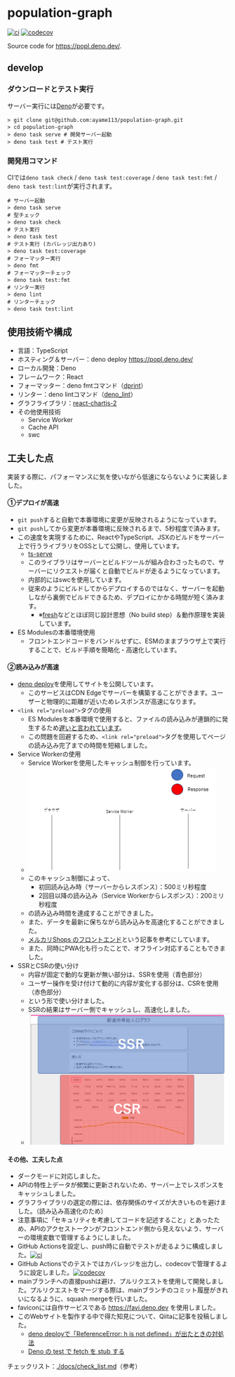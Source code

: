 # population-graph

[![ci](https://github.com/ayame113/population-graph/actions/workflows/ci.yml/badge.svg)](https://github.com/ayame113/population-graph/actions/workflows/ci.yml)
[![codecov](https://codecov.io/gh/ayame113/population-graph/branch/main/graph/badge.svg?token=phOYgELbvB)](https://codecov.io/gh/ayame113/population-graph)

Source code for https://popl.deno.dev/.

## develop

### ダウンロードとテスト実行

サーバー実行には[Deno](https://deno.land)が必要です。

```shell
> git clone git@github.com:ayame113/population-graph.git
> cd population-graph
> deno task serve # 開発サーバー起動
> deno task test # テスト実行
```

### 開発用コマンド

CIでは`deno task check` / `deno task test:coverage` / `deno task test:fmt` /
`deno task test:lint`が実行されます。

```shell
# サーバー起動
> deno task serve
# 型チェック
> deno task check
# テスト実行
> deno task test
# テスト実行 (カバレッジ出力あり)
> deno task test:coverage
# フォーマッター実行
> deno fmt
# フォーマッターチェック
> deno task test:fmt
# リンター実行
> deno lint
# リンターチェック
> deno task test:lint
```

## 使用技術や構成

- 言語：TypeScript
- ホスティング＆サーバー：deno deploy https://popl.deno.dev/
- ローカル開発：Deno
- フレームワーク：React
- フォーマッター：deno
  fmtコマンド（[dprint](https://github.com/dprint/dprint-plugin-typescript)）
- リンター：deno lintコマンド（[deno_lint](https://github.com/denoland/deno_lint)）
- グラフライブラリ：[react-chartjs-2](https://github.com/reactchartjs/react-chartjs-2)
- その他使用技術
  - Service Worker
  - Cache API
  - swc

## 工夫した点

実装する際に、パフォーマンスに気を使いながら低速にならないように実装しました。

#### ①デプロイが高速

- `git push`すると自動で本番環境に変更が反映されるようになっています。
- `git push`してから変更が本番環境に反映されるまで、5秒程度で済みます。
- この速度を実現するために、ReactやTypeScript、JSXのビルドをサーバー上で行うライブラリをOSSとして公開し、使用しています。
  - [ts-serve](https://github.com/ayame113/ts-serve)
  - このライブラリはサーバーとビルドツールが組み合わさったもので、サーバーにリクエストが届くと自動でビルドが走るようになっています。
  - 内部的にはswcを使用しています。
  - 従来のようにビルドしてからデプロイするのではなく、サーバーを起動しながら裏側でビルドできるため、デプロイにかかる時間が短く済みます。
    - ※[fresh](https://fresh.deno.dev/)などとほぼ同じ設計思想（No build step）＆動作原理を実装しています。
- ES Modulesの本番環境使用
  - フロントエンドコードをバンドルせずに、ESMのままブラウザ上で実行することで、ビルド手順を簡略化・高速化しています。

#### ②読み込みが高速

- [deno deploy](https://deno.com/deploy/)を使用してサイトを公開しています。
  - このサービスはCDN Edgeでサーバーを構築することができます。ユーザーと物理的に距離が近いためレスポンスが高速になります。
- `<link rel="preload">`タグの使用
  - ES
    Modulesを本番環境で使用すると、ファイルの読み込みが連鎖的に発生するため[遅いと言われています](https://v8.dev/features/modules#performance)。
  - この問題を回避するため、`<link rel="preload">`タグを使用してページの読み込み完了までの時間を短縮しました。
- Service Workerの使用
  - Service Workerを使用したキャッシュ制御を行っています。
  - ![image](./docs/service_worker.gif)
  - このキャッシュ制御によって、
    - 初回読み込み時（サーバーからレスポンス）：500ミリ秒程度
    - 2回目以降の読み込み（Service Workerからレスポンス）：200ミリ秒程度
  - の読み込み時間を達成することができました。
  - また、データを最新に保ちながら読み込みを高速化することができました。
  - [メルカリShops のフロントエンド](https://engineering.mercari.com/blog/entry/20210823-a57631d32e/)という記事を参考にしています。
  - また、同時にPWA化も行ったことで、オフライン対応することもできました。
- SSRとCSRの使い分け
  - 内容が固定で動的な更新が無い部分は、SSRを使用（青色部分）
  - ユーザー操作を受け付けて動的に内容が変化する部分は、CSRを使用（赤色部分）
  - という形で使い分けました。
  - SSRの結果はサーバー側でキャッシュし、高速化しました。
  - ![image](./docs/csr_ssr.png)

#### その他、工夫した点

- ダークモードに対応しました。
- APIの特性上データが頻繁に更新されないため、サーバー上でレスポンスをキャッシュしました。
- グラフライブラリの選定の際には、依存関係のサイズが大きいものを避けました。（読み込み高速化のため）
- 注意事項に「セキュリティを考慮してコードを記述すること」とあったため、APIのアクセストークンがフロントエンド側から見えないよう、サーバーの環境変数で管理するようにしました。
- GitHub
  Actionsを設定し、push時に自動でテストが走るように構成しました。[![ci](https://github.com/ayame113/population-graph/actions/workflows/ci.yml/badge.svg)](https://github.com/ayame113/population-graph/actions/workflows/ci.yml)
- GitHub
  Actionsでのテストではカバレッジを出力し、codecovで管理するように設定しました。[![codecov](https://codecov.io/gh/ayame113/population-graph/branch/main/graph/badge.svg?token=phOYgELbvB)](https://codecov.io/gh/ayame113/population-graph)
- mainブランチへの直接pushは避け、プルリクエストを使用して開発しました。プルリクエストをマージする際は、mainブランチのコミット履歴がきれいになるように、squash
  mergeを行いました。
- faviconには自作サービスである https://favi.deno.dev を使用しました。
- このWebサイトを製作する中で得た知見について、Qiitaに記事を投稿しました。
  - [deno deployで「ReferenceError: h is not defined」が出たときの対処法](https://qiita.com/access3151fq/items/d6026e656844abfae922)
  - [Deno の test で fetch を stub する](https://qiita.com/access3151fq/items/5f8a21d5f933ba475808)

チェックリスト：[./docs/check_list.md](./docs/check_list.md)（参考）
